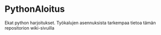 # PythonAloitus
Ekat python harjoitukset. Työkalujen asennuksista tarkempaa tietoa tämän repositorion wiki-sivuilla